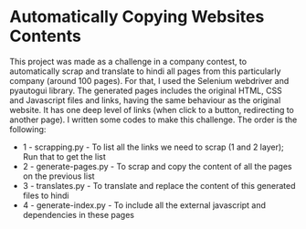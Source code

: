 <h1>Automatically Copying Websites Contents</h1>
This project was made as a challenge in a company contest, to automatically scrap and translate to hindi all pages from this particularly company (around 100 pages). For that, I used the Selenium webdriver and pyautogui library. The generated pages includes the original HTML, CSS and Javascript files and links, having the same behaviour as the original website. It has one deep level of links (when click to a button, redirecting to another page).
I written some codes to make this challenge. The order is the following:
<ul>
  <li>
    1 - scrapping.py  - To list all the links we need to scrap (1 and 2 layer); Run that to get the list
  </li>
    <li>
    2 - generate-pages.py  - To scrap and copy the content of all the pages  on the previous list
  </li>
     <li>
    3 - translates.py  - To translate and replace the content of this generated files to hindi
  </li>
    <li>
   4 - generate-index.py  - To include all the external javascript and dependencies in these pages
  </li>
</ul>

